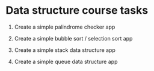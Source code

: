 # Data structure course tasks

1. Create a simple palindrome checker app

2. Create a simple bubble sort / selection sort app

3. Create a simple stack data structure app

4. Create a simple queue data structure app